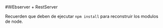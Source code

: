 #WEbserver + RestServer

Recuerden que deben de ejecutar ```npm install```  para reconstruir los modulos de node.